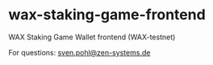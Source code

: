 # wax-staking-game-frontend
WAX Staking Game Wallet frontend (WAX-testnet)

For questions: sven.pohl@zen-systems.de
